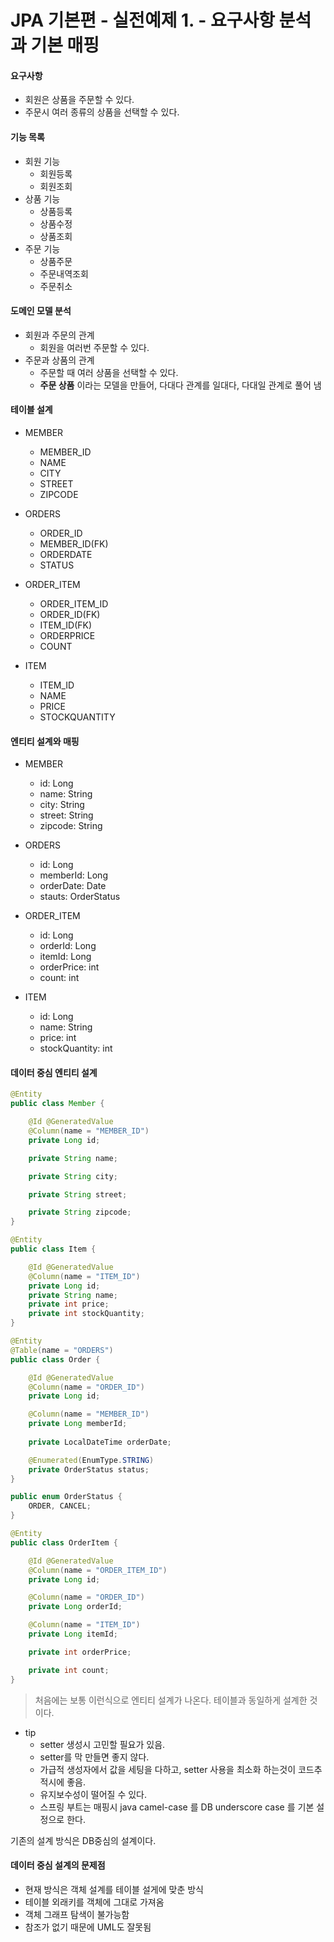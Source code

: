 # JPA 기본편 - 실전예제 1. - 요구사항 분석과 기본 매핑

#### 요구사항
- 회원은 상품을 주문할 수 있다.
- 주문시 여러 종류의 상품을 선택할 수 있다.

#### 기능 목록
- 회원 기능
    - 회원등록
    - 회원조회
- 상품 기능
    - 상품등록
    - 상품수정
    - 상품조회
- 주문 기능
    - 상품주문
    - 주문내역조회
    - 주문취소

#### 도메인 모델 분석
- 회원과 주문의 관계
    - 회원을 여러번 주문할 수 있다.
- 주문과 상품의 관계
    - 주문할 때 여러 상품을 선택할 수 있다.
    - **주문 상품** 이라는 모델을 만들어, 다대다 관계를 일대다, 다대일 관계로 풀어 냄


#### 테이블 설계
- MEMBER
    - MEMBER_ID
    - NAME
    - CITY
    - STREET
    - ZIPCODE

- ORDERS
    - ORDER_ID
    - MEMBER_ID(FK)
    - ORDERDATE
    - STATUS

- ORDER_ITEM
    - ORDER_ITEM_ID
    - ORDER_ID(FK)
    - ITEM_ID(FK)
    - ORDERPRICE
    - COUNT

- ITEM
    - ITEM_ID
    - NAME
    - PRICE
    - STOCKQUANTITY


#### 엔티티 설계와 매핑
- MEMBER
    - id: Long
    - name: String
    - city: String
    - street: String
    - zipcode: String

- ORDERS
    - id: Long
    - memberId: Long
    - orderDate: Date
    - stauts: OrderStatus

- ORDER_ITEM
    - id: Long
    - orderId: Long
    - itemId: Long
    - orderPrice: int
    - count: int

- ITEM
    - id: Long
    - name: String
    - price: int
    - stockQuantity: int


#### 데이터 중심 엔티티 설계
```java
@Entity
public class Member {

    @Id @GeneratedValue
    @Column(name = "MEMBER_ID")
    private Long id;

    private String name;

    private String city;

    private String street;

    private String zipcode;
}

@Entity
public class Item {

    @Id @GeneratedValue
    @Column(name = "ITEM_ID")
    private Long id;
    private String name;
    private int price;
    private int stockQuantity;
}

@Entity
@Table(name = "ORDERS")
public class Order {

    @Id @GeneratedValue
    @Column(name = "ORDER_ID")
    private Long id;

    @Column(name = "MEMBER_ID")
    private Long memberId;
    
    private LocalDateTime orderDate;

    @Enumerated(EnumType.STRING)
    private OrderStatus status;
}

public enum OrderStatus {
    ORDER, CANCEL;
}

@Entity
public class OrderItem {

    @Id @GeneratedValue
    @Column(name = "ORDER_ITEM_ID")
    private Long id;

    @Column(name = "ORDER_ID")
    private Long orderId;

    @Column(name = "ITEM_ID")
    private Long itemId;

    private int orderPrice;

    private int count;
}
```

> 처음에는 보통 이런식으로 엔티티 설계가 나온다. 테이블과 동일하게 설계한 것이다.

* tip
    - setter 생성시 고민할 필요가 있음.
    - setter를 막 만들면 좋지 않다.
    - 가급적 생성자에서 값을 세팅을 다하고, setter 사용을 최소화 하는것이 코드추적시에 좋음.
    - 유지보수성이 떨어질 수 있다.
    - 스프링 부트는 매핑시 java camel-case 를 DB underscore case 를 기본 설정으로 한다.

기존의 설계 방식은 DB중심의 설계이다.

#### 데이터 중심 설계의 문제점
- 현재 방식은 객체 설계를 테이블 설게에 맞춘 방식
- 테이블 외래키를 객체에 그대로 가져옴
- 객체 그래프 탐색이 불가능함
- 참조가 없기 때문에 UML도 잘못됨
